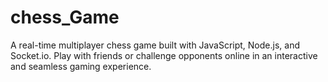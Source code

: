 # chess_Game
A real-time multiplayer chess game built with JavaScript, Node.js, and Socket.io. Play with friends or challenge opponents online in an interactive and seamless gaming experience.
